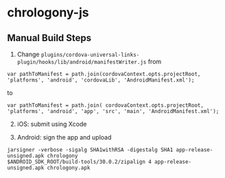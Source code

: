# chrologony-js

## Manual Build Steps

1. Change `plugins/cordova-universal-links-plugin/hooks/lib/android/manifestWriter.js` from
```
var pathToManifest = path.join(cordovaContext.opts.projectRoot, 'platforms', 'android', 'cordovaLib', 'AndroidManifest.xml');
```
to
```
var pathToManifest = path.join( cordovaContext.opts.projectRoot, 'platforms', 'android', 'app', 'src', 'main', 'AndroidManifest.xml');
```          

2. iOS: submit using Xcode

3. Android: sign the app and upload
```
jarsigner -verbose -sigalg SHA1withRSA -digestalg SHA1 app-release-unsigned.apk chrologony
$ANDROID_SDK_ROOT/build-tools/30.0.2/zipalign 4 app-release-unsigned.apk chrologony.apk
```
